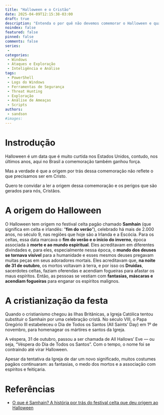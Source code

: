 ```yaml
---
title: "Halloween e o Cristão"
date: 2025-04-09T12:15:38-03:00
draft: true
description: "Entenda o por quê não devemos comemorar o Halloween e quais as implicações espirituais na nossa vida."
noindex: false
featured: false
pinned: false
comments: false
series:
 - 
categories:
 - Windows
 - Ataques e Exploração
 - Inteligência e Análise
tags:
 - PowerShell
 - Logs do Windows
 - Ferramentas de Segurança
 - Threat Hunting
 - Exploração
 - Análise de Ameaças
 - Scripts
authors:
 - sandson
#images:
---
```

# Instrodução

Halloween é um data que é muito curtida nos Estados Unidos, contudo, nos últimos anos, aqui no Brasil a comemoração também ganhou força.

Mas a verdade é que a origem por trás dessa comemoração não reflete o que precisamos ser em Cristo.

Quero te convidar a ler a origem dessa comemoração e os perigos que são gerados para nós, Cristãos.

# A origem do Halloween

O Halloween tem origem no festival celta pagão chamado **Samhain** (que significa em celta e irlandês: “**fim do verão**”), celebrado há mais de 2.000 anos, no século 9, nas regiões que hoje são a Irlanda e a Escócia.
Para os celtas, essa data marcava o **fim do verão e o início do inverno**, época associada à **morte e ao mundo espiritual**.
Eles acreditavam em diferentes divindades e, para eles, especialmente nessa época, o **mundo dos deuses se tornava visível** para a humanidade e esses mesmos deuses pregavam muitas peças em seus adoradores mortais.
Eles acreditavam que, **na noite de 31 de outubro**, os mortos voltavam à terra, e por isso os **Druidas**, sacerdotes celtas, faziam oferendas e acendiam fogueiras para afastar os maus espíritos.
Então, as pessoas se vestiam com **fantasias, máscaras e acendiam fogueiras** para enganar os espíritos malignos.

# A cristianização da festa

Quando o cristianismo chegou às Ilhas Britânicas, a Igreja Católica tentou substituir o Samhain por uma celebração cristã. No século VIII, o Papa Gregório III estabeleceu o Dia de Todos os Santos (All Saints’ Day) em 1º de novembro, para homenagear os mártires e santos da Igreja.

A véspera, 31 de outubro, passou a ser chamada de All Hallows’ Eve — ou seja, “Véspera do Dia de Todos os Santos”. Com o tempo, o nome foi se contraindo até virar Halloween.

Apesar da tentativa da Igreja de dar um novo significado, muitos costumes pagãos continuaram: as fantasias, o medo dos mortos e a associação com espíritos e feitiçaria.

# Referências
- [O que é Samhain? A história por trás do festival celta que deu origem ao Halloween](https://www.nationalgeographicbrasil.com/cultura/2023/10/o-que-e-samhain-a-historia-por-tras-do-festival-celta-que-deu-origem-ao-halloween)
